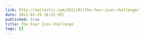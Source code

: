 ```yaml
---
link: http://owltastic.com/2011/01/the-four-icon-challenge/
date: 2011-01-29 16:21 UTC
published: true
title: The Four Icon Challenge
tags: []
---
```



